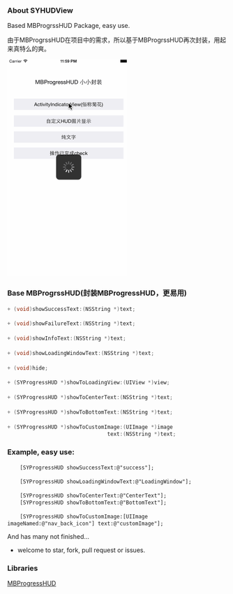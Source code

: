 ### About SYHUDView

Based MBProgrssHUD Package, easy use.

由于MBProgrssHUD在项目中的需求，所以基于MBProgrssHUD再次封装，用起来真特么的爽。



![intro gif](https://github.com/sauchye/SYHUDView/raw/master/intro.gif)



### Base MBProgrssHUD(封装MBProgressHUD，更易用)<br/>

``` objective-c
+ (void)showSuccessText:(NSString *)text;

+ (void)showFailureText:(NSString *)text;

+ (void)showInfoText:(NSString *)text;

+ (void)showLoadingWindowText:(NSString *)text;

+ (void)hide;

+ (SYProgressHUD *)showToLoadingView:(UIView *)view;

+ (SYProgressHUD *)showToCenterText:(NSString *)text;

+ (SYProgressHUD *)showToBottomText:(NSString *)text;

+ (SYProgressHUD *)showToCustomImage:(UIImage *)image
                                text:(NSString *)text;

```

### Example, easy use:

``` 
    [SYProgressHUD showSuccessText:@"success"];
    
    [SYProgressHUD showLoadingWindowText:@"LoadingWindow"];
    
    [SYProgressHUD showToCenterText:@"CenterText"];
    [SYProgressHUD showToBottomText:@"BottomText"];
    
    [SYProgressHUD showToCustomImage:[UIImage imageNamed:@"nav_back_icon"] text:@"customImage"];
```

And has many not finished...

- welcome to star, fork, pull request or issues.

### Libraries

<a href="https://github.com/jdg/MBProgressHUD">MBProgressHUD</a>